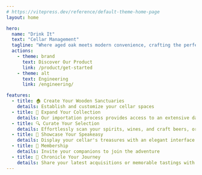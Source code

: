```yaml
---
# https://vitepress.dev/reference/default-theme-home-page
layout: home

hero:
  name: "Drink It"
  text: "Cellar Management"
  tagline: "Where aged oak meets modern convenience, crafting the perfect blend of tradition and technology"
  actions:
    - theme: brand
      text: Discover Our Product
      link: /product/get-started
    - theme: alt
      text: Engineering
      link: /engineering/

features:
  - title: 🏠 Create Your Wooden Sanctuaries
    details: Establish and customize your cellar spaces
  - title: 🍾 Expand Your Collection
    details: Our importation process provides access to an extensive database of fine spirits and wines
  - title: 🔍 Curate Your Selection
    details: Effortlessly scan your spirits, wines, and craft beers, or manually add your rare finds to your collection
  - title: 🥃 Showcase Your Speakeasy
    details: Display your cellar's treasures with an elegant interface
  - title: 👥 Membership
    details: Invite your companions to join the adventure
  - title: 📝 Chronicle Your Journey
    details: Share your latest acquisitions or memorable tastings with fellow connoisseurs in your network
---
```

